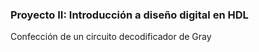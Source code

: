 ### Proyecto II: Introducción a diseño digital en HDL
Confección de un circuito decodificador de Gray
